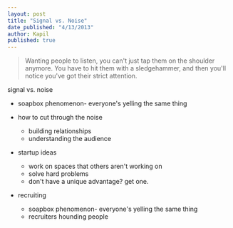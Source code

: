 ```yaml
---
layout: post
title: "Signal vs. Noise"
date_published: "4/13/2013"
author: Kapil
published: true
---
```


> Wanting people to listen, you can't just tap them on the shoulder anymore. You have to hit them with a sledgehammer, and then you'll notice you've got their strict attention.


signal vs. noise
- soapbox phenomenon- everyone's yelling the same thing
- how to cut through the noise
  - building relationships
  - understanding the audience

- startup ideas
  - work on spaces that others aren't working on
  - solve hard problems
  - don't have a unique advantage? get one.

- recruiting
  - soapbox phenomenon- everyone's yelling the same thing
  - recruiters hounding people

